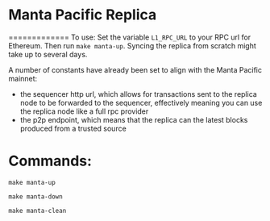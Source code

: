# Manta Pacific Replica
=============
To use: Set the variable `L1_RPC_URL` to your RPC url for Ethereum. Then run `make manta-up`. Syncing the replica from scratch might take up to several days.

A number of constants have already been set to align with the Manta Pacific mainnet:
- the sequencer http url, which allows for transactions sent to the replica node to be forwarded to the sequencer, effectively meaning you can use the replica node like a full rpc provider
- the p2p endpoint, which means that the replica can the latest blocks produced from a trusted source


Commands:
=========

    make manta-up

    make manta-down

    make manta-clean
